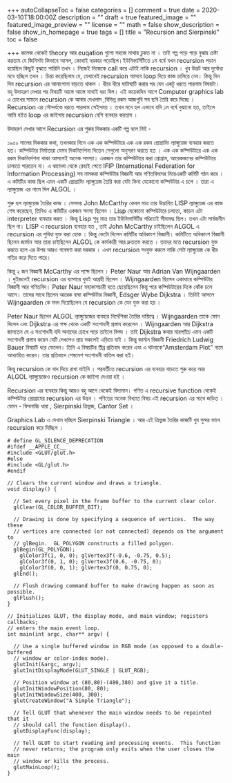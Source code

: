 +++
autoCollapseToc = false
categories = []
comment = true
date = 2020-03-10T18:00:00Z
description = ""
draft = true
featured_image = ""
featured_image_preview = ""
license = ""
math = false
show_description = false
show_in_homepage = true
tags = []
title = "Recursion and Sierpinski"
toc = false

+++
কলেজ থেকেই theory আর euqation গুলো সহজে মাথায় ঢুকত না । তাই গল্প পড়ে পড়ে বুঝার চেষ্টা করতাম যে জিনিসটা কিভাবে আসল, কোথাই দরকার পড়েছিল।ইউনিভার্সিটিতে ১ম বর্ষে যখন recursion পড়ান হয়েছিল কিছুই বুঝতে পারিনি তখন । নিজেই নিজেকে call করে এটাই নাকি recursion । খুব উদ্ভট আর দুর্বোধ্য মনে হচ্ছিল তখন । চিন্তা করেছিলাম যে, যেখানেই recursion আসবে loop দিয়ে কাজ চালিয়ে নেব। কিন্তু দিন দিন recursion এর আনাগোনা বাড়তে থাকল । ধীরে ধীরে ঘাটাঘাটি করার পর যেন একটু ধরতে পারলাম বিষয়টা। বহু উদাহরণ দেখার পর বিষয়টি আস্তে আস্তে মাথাই ধরা দিল। এই কয়েকদিন আগে Computer graphics lab এ চোখের সামনে recursion কে আবার দেখলাম ,বিভিন্ন রকম আজগুবি সব ছবি তৈরি করে দিচ্ছে । Recursion এর সৌন্দর্যকে ধরতে পারলাম সেইসময় । তখন মনে হল এভাবে যদি ১ম বর্ষে বুঝানো হত, তাইলে আমি হইত loop এর জাইগায় recursion বেশি ব্যবহার করতাম ।

উদাহরণ দেখার আগে Recursion এর শুরুর দিককার একটি গল্প বলে নিই -

১৯৫০ সালের দিককার কথা, তখনকার দিনে এক এক কম্পিউটারে এক এক রকম প্রোগ্রামিং ল্যাঙ্গুয়েজ ব্যবহার করতে হত। কম্পিউটার নির্মাতারা যেসব দিকনির্দেশনা দিতেন সেগুলো অনুসরণ করতে হত । এক এক কম্পিউটারে এক এক রকম দিকনির্দেশনা থাকা আসলেই অনেক সমস্যা। একজন তার কম্পিউটারে করা প্রোগ্রাম, আরেকজনের কম্পিউটারে চালাতে পারতেন না। এ ঝামেলা থেকে রেহাই পেতে IFIP (International Federation for Information Processing) সব নামকরা কম্পিউটার বিজ্ঞানী আর গণিতবিদদের নিয়েএকটি কমিটি গঠন করে । এ কমিটির কাজ ছিল এমন একটি প্রোগ্রামিং ল্যাঙ্গুয়েজ তৈরি করা যেটা কিনা যেকোনো কম্পিউটার এ চলে । তারা এ ল্যাঙ্গুয়েজ এর নামে দিল ALGOL ।

শুরু হল ল্যাঙ্গুয়েজ তৈরির কাজ । সেসময় John McCarthy কেবল মাত্র তার উদ্ভাবিত LISP ল্যাঙ্গুয়েজ এর কাজ শেষ করেছেন, তিনিও এ কমিটির একজন সদস্য ছিলেন । Lisp যেকোনো কম্পিউটারে চলতো, কাড়ন এটা interpreter ব্যবহার করত । কিন্তু Lisp শুধু মাত্র তার ইউনিভার্সিটির গণ্ডিতেই সীমাবদ্ধ ছিল। তখন এটা সার্বজনীন ছিল না। LISP এ recursion ব্যবহার হত , তাই John McCarthy চাইছিলেন ALGOL এ recursion এর সুবিধা যুক্ত করা হোক । কিন্তু ভেটো দিলেন কমিটির অধিকাংশ বিজ্ঞানী। কমিটিতে অধিকাংশ বিজ্ঞানী ছিলেন জার্মান আর তারা চাইছিলেন ALGOL কে কার্যকারী আর দ্রুততম করতে । তাদের মতে recursion যুক্ত করতে হলে এর উপর আরও গবেষণা করা দরকার । এখন recursion সংযুক্ত করলে নাকি সেটা ল্যাঙ্গুয়েজ কে ধীর গতির করে দিতে পারে।

কিন্তু ২ জন বিজ্ঞানী McCarthy এর পক্ষে ছিলেন । Peter Naur আর Adrian Van Wijngaarden । দুইজনেই recursion এর ব্যাপারে খুবই আগ্রহী ছিলেন । Wijngaarden ছিলেন একাধারে কম্পিউটার বিজ্ঞানী আর গণিতবিদ। Peter Naur মহাকাশচারী হতে ছেয়েছিলেন কিন্তু পরে কম্পিউটারের দিকে ঝোঁক চলে আসে। তাদের সাথে ছিলেন আরেক বাঘা কম্পিউটার বিজ্ঞানী, Edsger Wybe Dijkstra । তিনিই আসলে Wijngaarden কে মদদ দিয়েছিলেন যে recursion কে যেন যুক্ত করা হয় ।

Peter Naur ছিলেন ALGOL ল্যাঙ্গুয়েজের ব্যবহার নির্দেশিকা তৈরির দায়িত্বে । Wijngaarden তাকে ফোন দিলেন এবং Dijkstra এর পক্ষ থেকে একটি সংশোধনী প্রস্তাব করেলেন । Wijngaarden আর Dijkstra জানতেন যে এ সংশোধনী যদি অন্যদের চোখে পড়ে তাইলে বিপদ । তাই Dijkstra কথার মারপ্যাঁচে এমন একটি সংশোধনী প্রস্তাব করেন যেটি দেখলেও প্রায় সকলেই এড়িয়ে যাই । কিন্তু জার্মান বিজ্ঞানী Friedrich Ludwig Bauer বিষয়টি ধরে ফেলেন। তিনি এ বিষয়টির তীব্র প্রতিবাদ করেন এবং এ ঘটনাকে“Amsterdam Plot” নামে আখ্যায়িত করেন। তার প্রতিবাদে শেষমেশ সংশোধনী বাতিল করা হই।

কিন্তু recursion কে বাদ দিয়ে রাখা যাইনি । পরবর্তীতে recursion এর ব্যবহার বাড়তে শুরু করে আর ALGOL ল্যাঙ্গুয়েজেও recursion কে জাইগা দেওয়া হই ।

Recursion এর ব্যবহার কিন্তু আরও বহু আগে থেকেই বিদ্যমান। গণিত এ recursive function থেকেই কম্পিউটার প্রোগ্রামের recursion এর উদ্ভব । গণিতের অনেক বিখ্যাত বিষয় এই recursion এর সাথে জড়িত । যেমন - ফিবনাচ্চি ধারা , Sierpinski ত্রিভুজ, Cantor Set ।

Graphics Lab এ দেখান হচ্ছিল Sierpinski Triangle । আর এই ত্রিভুজ তৈরির কাজটি খুব সুন্দর ভাবে recursion করে দিচ্ছিল ।

    # define GL_SILENCE_DEPRECATION
    #ifdef __APPLE_CC__
    #include <GLUT/glut.h>
    #else
    #include <GL/glut.h>
    #endif
    
    // Clears the current window and draws a triangle.
    void display() {
    
      // Set every pixel in the frame buffer to the current clear color.
      glClear(GL_COLOR_BUFFER_BIT);
    
      // Drawing is done by specifying a sequence of vertices.  The way these
      // vertices are connected (or not connected) depends on the argument to
      // glBegin.  GL_POLYGON constructs a filled polygon.
      glBegin(GL_POLYGON);
        glColor3f(1, 0, 0); glVertex3f(-0.6, -0.75, 0.5);
        glColor3f(0, 1, 0); glVertex3f(0.6, -0.75, 0);
        glColor3f(0, 0, 1); glVertex3f(0, 0.75, 0);
      glEnd();
    
      // Flush drawing command buffer to make drawing happen as soon as possible.
      glFlush();
    }
    
    // Initializes GLUT, the display mode, and main window; registers callbacks;
    // enters the main event loop.
    int main(int argc, char** argv) {
    
      // Use a single buffered window in RGB mode (as opposed to a double-buffered
      // window or color-index mode).
      glutInit(&argc, argv);
      glutInitDisplayMode(GLUT_SINGLE | GLUT_RGB);
    
      // Position window at (80,80)-(480,380) and give it a title.
      glutInitWindowPosition(80, 80);
      glutInitWindowSize(400, 300);
      glutCreateWindow("A Simple Triangle");
    
      // Tell GLUT that whenever the main window needs to be repainted that it
      // should call the function display().
      glutDisplayFunc(display);
    
      // Tell GLUT to start reading and processing events.  This function
      // never returns; the program only exits when the user closes the main
      // window or kills the process.
      glutMainLoop();
    }